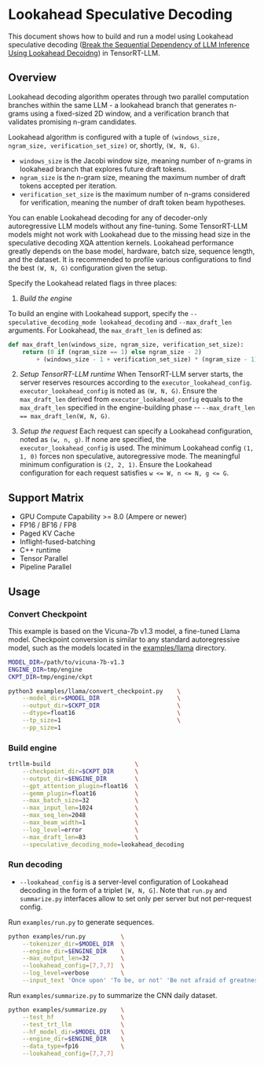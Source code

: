 # Lookahead Speculative Decoding

This document shows how to build and run a model using Lookahead speculative decoding ([Break the Sequential Dependency of LLM Inference Using Lookahead Decoidng](https://arxiv.org/pdf/2402.02057)) in TensorRT-LLM.

## Overview

Lookahead decoding algorithm operates through two parallel computation branches within the same LLM - a lookahead branch that generates n-grams using a fixed-sized 2D window, and a verification branch that validates promising n-gram candidates.

Lookahead algorithm is configured with a tuple of `(windows_size, ngram_size, verification_set_size)` or, shortly, `(W, N, G)`.
+ `windows_size` is the Jacobi window size, meaning number of n-grams in lookahead branch that explores future draft tokens.
+ `ngram_size` is the n-gram size, meaning the maximum number of draft tokens accepted per iteration.
+ `verification_set_size` is the maximum number of n-grams considered for verification, meaning the number of draft token beam hypotheses.

You can enable Lookahead decoding for any of decoder-only autoregressive LLM models without any fine-tuning. Some TensorRT-LLM models might not work with Lookahead due to the missing head size in the speculative decoding XQA attention kernels. Lookahead performance greatly depends on the base model, hardware, batch size, sequence length, and the dataset. It is recommended to profile various configurations to find the best `(W, N, G)` configuration given the setup.

Specify the Lookahead related flags in three places:

1. *Build the engine*

To build an engine with Lookahead support, specify the `--speculative_decoding_mode lookahead_decoding` and `--max_draft_len` arguments.
For Lookahead, the `max_draft_len` is defined as:
```python
def max_draft_len(windows_size, ngram_size, verification_set_size):
    return (0 if (ngram_size == 1) else ngram_size - 2)
        + (windows_size - 1 + verification_set_size) * (ngram_size - 1)
```

2. *Setup TensorRT-LLM runtime*
When TensorRT-LLM server starts, the server reserves resources according to the `executor_lookahead_config`. `executor_lookahead_config` is noted as `(W, N, G)`. Ensure the `max_draft_len` derived from `executor_lookahead_config` equals to the `max_draft_len` specified in the engine-building phase -- `--max_draft_len == max_draft_len(W, N, G)`.

3. *Setup the request*
Each request can specify a Lookahead configuration, noted as `(w, n, g)`. If none are specified, the `executor_lookahead_config` is used. The minimum Lookahead config `(1, 1, 0)` forces non speculative, autoregressive mode. The meaningful minimum configuration is `(2, 2, 1)`. Ensure the Lookahead configuration for each request satisfies `w <= W, n <= N, g <= G`.

## Support Matrix
  * GPU Compute Capability >= 8.0 (Ampere or newer)
  * FP16 / BF16 / FP8
  * Paged KV Cache
  * Inflight-fused-batching
  * C++ runtime
  * Tensor Parallel
  * Pipeline Parallel

## Usage
### Convert Checkpoint

This example is based on the Vicuna-7b v1.3 model, a fine-tuned Llama model.
Checkpoint conversion is similar to any standard autoregressive model, such as the models located in the [examples/llama](../../examples/llama) directory.

```bash
MODEL_DIR=/path/to/vicuna-7b-v1.3
ENGINE_DIR=tmp/engine
CKPT_DIR=tmp/engine/ckpt

python3 examples/llama/convert_checkpoint.py    \
    --model_dir=$MODEL_DIR                      \
    --output_dir=$CKPT_DIR                      \
    --dtype=float16                             \
    --tp_size=1                                 \
    --pp_size=1
```

### Build engine

```bash
trtllm-build                        \
    --checkpoint_dir=$CKPT_DIR      \
    --output_dir=$ENGINE_DIR        \
    --gpt_attention_plugin=float16  \
    --gemm_plugin=float16           \
    --max_batch_size=32             \
    --max_input_len=1024            \
    --max_seq_len=2048              \
    --max_beam_width=1              \
    --log_level=error               \
    --max_draft_len=83              \
    --speculative_decoding_mode=lookahead_decoding
```

### Run decoding

+ `--lookahead_config` is a server-level configuration of Lookahead decoding in the form of a triplet `[W, N, G]`. Note that `run.py` and `summarize.py` interfaces allow to set only per server but not per-request config.

Run `examples/run.py` to generate sequences.
```bash
python examples/run.py          \
    --tokenizer_dir=$MODEL_DIR  \
    --engine_dir=$ENGINE_DIR    \
    --max_output_len=32         \
    --lookahead_config=[7,7,7]  \
    --log_level=verbose         \
    --input_text 'Once upon' 'To be, or not' 'Be not afraid of greatness'
```

Run `examples/summarize.py` to summarize the CNN daily dataset.
```bash
python examples/summarize.py    \
    --test_hf                   \
    --test_trt_llm              \
    --hf_model_dir=$MODEL_DIR   \
    --engine_dir=$ENGINE_DIR    \
    --data_type=fp16            \
    --lookahead_config=[7,7,7]
```
